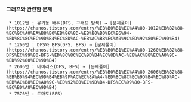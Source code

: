 #### 그래프와 관련한 문제  

     * 1012번 : 유기농 배추(DFS, 그래프 탐색) → [문제풀이](https://chanos.tistory.com/entry/%EB%B0%B1%EC%A4%80-1012%EB%B2%88-%EC%9C%A0%EA%B8%B0%EB%86%8D-%EB%B0%B0%EC%B6%94-%ED%8C%8C%EC%9D%B4%EC%8D%AC-%EB%AC%B8%EC%A0%9C%ED%92%80%EC%9D%B4)  
     * 1260번 : DFS와 BFS(DFS, BFS) → [문제풀이](https://chanos.tistory.com/entry/%EB%B0%B1%EC%A4%80-1260%EB%B2%88-DFS%EC%99%80-BFS-%ED%8C%8C%EC%9D%B4%EC%8D%AC-%EB%AC%B8%EC%A0%9C-%ED%92%80%EC%9D%B4)
     * 2606번 : 바이러스(DFS, BFS) → [문제풀이](https://chanos.tistory.com/entry/%EB%B0%B1%EC%A4%80-2606%EB%B2%88-%EB%B0%94%EC%9D%B4%EB%9F%AC%EC%8A%A4-%ED%8C%8C%EC%9D%B4%EC%8D%AC-%EB%AC%B8%EC%A0%9C-%ED%92%80%EC%9D%B4-DFS%EC%99%80-BFS-%EC%B0%A8%EC%9D%B4)  
     * 7576번 : 토마토(BFS)